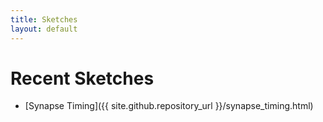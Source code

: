 ```yaml
---
title: Sketches
layout: default
---
```


# Recent Sketches

* [Synapse Timing]({{ site.github.repository_url }}/synapse_timing.html)